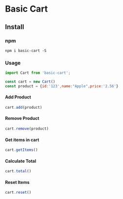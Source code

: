 # Basic Cart

## Install

### npm
    npm i basic-cart -S
### Usage

```JavaScript
import Cart from 'basic-cart';

const cart = new Cart()
const product = {id:'123',name:"Apple",price:'2.56'}
```

#### Add Product
```JavaScript
cart.add(product)
```
#### Remove Product
```JavaScript
cart.remove(product)
```
#### Get items in cart
```JavaScript
cart.getItems()
```
#### Calculate Total
```JavaScript
cart.total()
```
#### Reset Items
```JavaScript
cart.reset()
```
